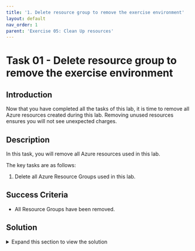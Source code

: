 ```yaml
---
title: '1. Delete resource group to remove the exercise environment'
layout: default
nav_order: 1
parent: 'Exercise 05: Clean Up resources'
---
```


# Task 01 - Delete resource group to remove the exercise environment

## Introduction

Now that you have completed all the tasks of this lab, it is time to remove all Azure resources created during this lab. Removing unused resources ensures you will not see unexpected charges.

## Description

In this task, you will remove all Azure resources used in this lab.

The key tasks are as follows:
1. Delete all Azure Resource Groups used in this lab. 

## Success Criteria

* All Resource Groups have been removed.

## Solution

<details markdown="block">
<summary>Expand this section to view the solution</summary>

1. Go to the **Azure Portal**.

2. Go to your **Resource groups**.

3. Select the **Resource group** you created.

    ![The Azure Portal is showing the list of resource groups in the Azure Subscription with the resource group for this exercise highlighted.](/Hands-on%20lab/images/azure-portal-resource-groups.png "Resource group list in Azure Portal")

4. Select **Delete Resource group**.

    ![The Resource group pane in the Azure Portal for the resource group for this exercise is shown with the Delete resource group button highlighted.](/Hands-on%20lab/images/azure-portal-resource-group-delete-button.png "Resource group pane with Delete button highlighted")

5. Enter the name of the **Resource group** and select **Delete**.

    ![The confirmation box for deleting the resource group is shown with the resource group name entered into the 'Type the resource group name' field to confirm the delete operation and the Delete button is highlighted.](/Hands-on%20lab/images/azure-portal-resource-group-delete-confirm.png "Delete Resource group confirmation prompt")

Don't worry if the resources don't get immediately removed. Sometimes resources take a longer time to delete. Keep monitoring the process to make sure the Resource Group is fully deleted.

</details>